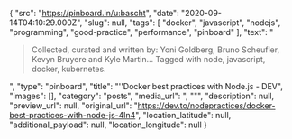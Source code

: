 {
  "src": "https://pinboard.in/u:bascht",
  "date": "2020-09-14T04:10:29.000Z",
  "slug": null,
  "tags": [
    "docker",
    "javascript",
    "nodejs",
    "programming",
    "good-practice",
    "performance",
    "pinboard"
  ],
  "text": "<blockquote>Collected, curated and written by: Yoni Goldberg, Bruno Scheufler, Kevyn Bruyere and Kyle Martin... Tagged with node, javascript, docker, kubernetes.</blockquote>",
  "type": "pinboard",
  "title": "''Docker best practices with Node.js - DEV",
  "images": [],
  "category": "posts",
  "media_url": ", \"\"",
  "description": null,
  "preview_url": null,
  "original_url": "https://dev.to/nodepractices/docker-best-practices-with-node-js-4ln4",
  "location_latitude": null,
  "additional_payload": null,
  "location_longitude": null
}
